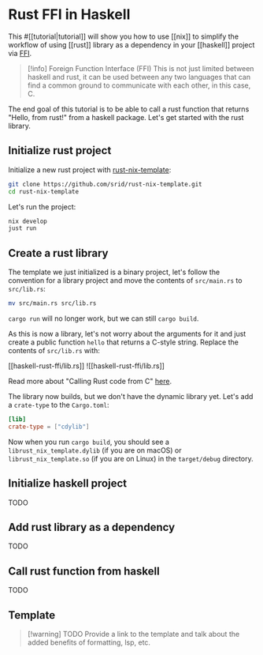 # Rust FFI in Haskell

This #[[tutorial|tutorial]] will show you how to use [[nix]] to simplify the workflow of using [[rust]] library as a dependency in your [[haskell]] project via [FFI](https://en.wikipedia.org/wiki/Foreign_function_interface).

> [!info] Foreign Function Interface (FFI)
> This is not just limited between haskell and rust, it can be used between any two languages that can find a common ground to communicate with each other, in this case, C.

The end goal of this tutorial is to be able to call a rust function that returns "Hello, from rust!" from a haskell package. Let's get started with the rust library.

## Initialize rust project

Initialize a new rust project with [rust-nix-template](https://github.com/srid/rust-nix-template):

```sh
git clone https://github.com/srid/rust-nix-template.git
cd rust-nix-template
```

Let's run the project:

```sh
nix develop
just run
```

## Create a rust library

The template we just initialized is a binary project, let's follow the convention for a library project and move the contents of `src/main.rs` to `src/lib.rs`:

```sh
mv src/main.rs src/lib.rs
```

`cargo run` will no longer work, but we can still `cargo build`.

As this is now a library, let's not worry about the arguments for it and just create a public function `hello` that returns a C-style string. Replace the contents of `src/lib.rs` with:

[[haskell-rust-ffi/lib.rs]]
![[haskell-rust-ffi/lib.rs]]

Read more about "Calling Rust code from C" [here](https://doc.rust-lang.org/nomicon/ffi.html#calling-rust-code-from-c).

The library now builds, but we don't have the dynamic library yet. Let's add a `crate-type` to the `Cargo.toml`:

```toml
[lib]
crate-type = ["cdylib"]
```

Now when you run `cargo build`, you should see a `librust_nix_template.dylib` (if you are on macOS) or `librust_nix_template.so` (if you are on Linux) in the `target/debug` directory.

## Initialize haskell project

TODO

## Add rust library as a dependency

TODO

## Call rust function from haskell

TODO

## Template

> [!warning] TODO
> Provide a link to the template and talk about the added benefits of formatting, lsp, etc.